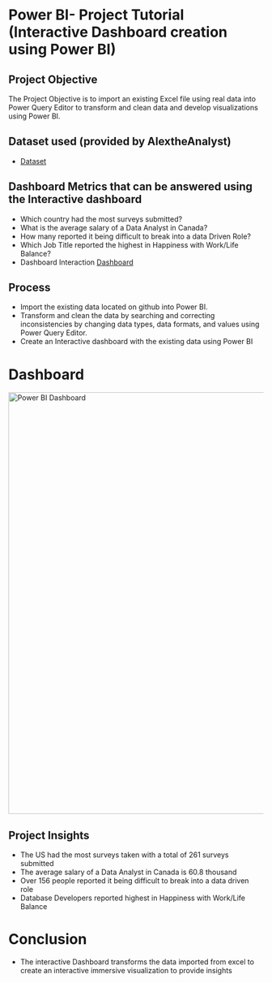 # Power BI- Project Tutorial (Interactive Dashboard creation using Power BI)
## Project Objective
The Project Objective is to import an existing Excel file using real data into Power Query Editor to transform and clean data and develop visualizations using Power BI.
## Dataset used (provided by AlextheAnalyst)
- <a href="https://github.com/AlexTheAnalyst/Power-BI/blob/main/Power%20BI%20-%20Final%20Project.xlsx">Dataset </a>
## Dashboard Metrics that can be answered using the Interactive dashboard
-	Which country had the most surveys submitted?
-	What is the average salary of a Data Analyst in Canada?
-	How many reported it being difficult to break into a data Driven Role?
-	Which Job Title reported the highest in Happiness with Work/Life Balance?
- Dashboard Interaction <a href="https://github.com/alfredo2125/Data_Professional_Survey_Breakdown_AlexTheAnalyst/blob/main/Power%20BI%20Turtorial%20Project/Power%20BI%20Dashboard.png">Dashboard </a>
## Process
- Import the existing data located on github into Power BI.
- Transform and clean the data by searching and correcting inconsistencies by changing data types, data formats, and values using Power Query Editor.
-  Create an Interactive dashboard with the existing data using Power BI 
# Dashboard
<img width="1474" height="831" alt="Power BI Dashboard" src="https://github.com/user-attachments/assets/5a482e4d-c8b0-4b13-9c89-f03a1fa2452b" />

## Project Insights
-	The US had the most surveys taken with a total of 261 surveys submitted
-	The average salary of a Data Analyst in Canada is 60.8 thousand
-	Over 156 people reported it being difficult to break into a data driven role
-	Database Developers reported highest in Happiness with Work/Life Balance


# Conclusion
- The interactive Dashboard transforms the data imported from excel to create an interactive immersive visualization to provide insights
